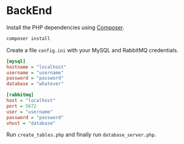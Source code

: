 # BackEnd

Install the PHP dependencies using [Composer](https://getcomposer.org/).

```sh
composer install
```

Create a file `config.ini` with your MySQL and RabbitMQ credentials.

```ini
[mysql]
hostname = "localhost"
username = "username"
password = "password"
database = "whatever"

[rabbitmq]
host = "localhost"
port = 5672
user = "username"
password = "password"
vhost = "database"
```

Run `create_tables.php` and finally run `database_server.php`.
